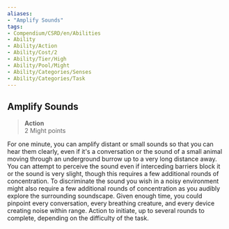 ```yaml
---
aliases:
- "Amplify Sounds"
tags:
- Compendium/CSRD/en/Abilities
- Ability
- Ability/Action
- Ability/Cost/2
- Ability/Tier/High
- Ability/Pool/Might
- Ability/Categories/Senses
- Ability/Categories/Task
---
```


  
## Amplify Sounds  
>**Action**  
>2 Might points
  
For one minute, you can amplify distant or small sounds so that you can hear them clearly, even if it's a conversation or the sound of a small animal moving through an underground burrow up to a very long distance away. You can attempt to perceive the sound even if interceding barriers block it or the sound is very slight, though this requires a few additional rounds of concentration. To discriminate the sound you wish in a noisy environment might also require a few additional rounds of concentration as you audibly explore the surrounding soundscape. Given enough time, you could pinpoint every conversation, every breathing creature, and every device creating noise within range. Action to initiate, up to several rounds to complete, depending on the difficulty of the task.